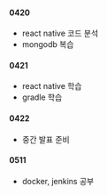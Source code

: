 #### 0420
- react native 코드 분석
- mongodb 복습


#### 0421
- react native 학습
- gradle 학습

#### 0422
- 중간 발표 준비


#### 0511
- docker, jenkins 공부